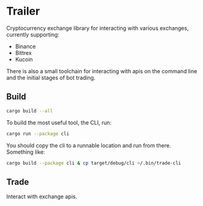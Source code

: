 # Trailer

Cryptocurrency exchange library for interacting with various exchanges, currently supporting:

- Binance
- Bittrex
- Kucoin

There is also a small toolchain for interacting with apis on the command line and the initial stages of bot trading.

## Build

```bash
cargo build --all
```

To build the most useful tool, the CLI, run:
```bash
cargo run --package cli
```

You should copy the cli to a runnable location and run from there. Something like:
```bash
cargo build --package cli & cp target/debug/cli ~/.bin/trade-cli
```

## Trade

Interact with exchange apis.
